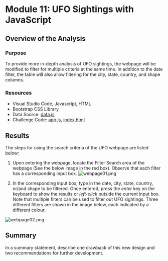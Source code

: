 # Module 11: UFO Sightings with JavaScript

## Overview of the Analysis

### Purpose
To provide more in-depth analysis of UFO sightings, the webpage will be modified to filter for multiple criteria at the same time. In addition to the date filter, the table will also allow filtering for the city, state, country, and shape columns. 

### Resources
* Visual Studio Code, Javascript, HTML
* Bootstrap CSS Library
* Data Source: [data.js](https://github.com/daniel-sh-au/UofT_DataBC_Module011_UFOs/blob/main/static/js/data.js)
* Challenge Code: [app.js](https://github.com/daniel-sh-au/UofT_DataBC_Module011_UFOs/blob/main/static/js/app.js), [index.html](https://github.com/daniel-sh-au/UofT_DataBC_Module011_UFOs/blob/main/index.html)

## Results
The steps for using the search criteria of the UFO webpage are listed below: 
1. Upon entering the webpage, locate the Filter Search area of the webpage (See the below image in the red box). Observe that each filter has a corresponding input box. 
![webpage01.png](https://github.com/daniel-sh-au/UofT_DataBC_Module011_UFOs/blob/main/static/images/webpage01.png)

2. In the corresponding input box, type in the date, city, state, country, or/and shape to be filtered. Once entered, press the *enter* key on the keyboard to show the results or *left-click* outside the current input box. Note that multiple filters can be used to filter out UFO sightings. Three different filters are shown in the image below, each indicated by a different colour. 

![webpage02.png](https://github.com/daniel-sh-au/UofT_DataBC_Module011_UFOs/blob/main/static/images/webpage02.png)

## Summary
In a summary statement, describe one drawback of this new design and two recommendations for further development.